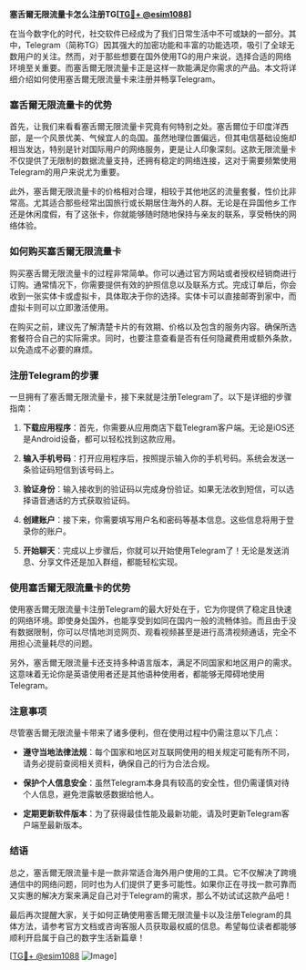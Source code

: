 **塞舌爾无限流量卡怎么注册TG[[TG💪+ @esim1088](https://t.me/s/esim1088)]**

在当今数字化的时代，社交软件已经成为了我们日常生活中不可或缺的一部分。其中，Telegram（简称TG）因其强大的加密功能和丰富的功能选项，吸引了全球无数用户的关注。然而，对于那些想要在国外使用TG的用户来说，选择合适的网络环境至关重要。而塞舌爾无限流量卡正是这样一款能满足你需求的产品。本文将详细介绍如何使用塞舌爾无限流量卡来注册并畅享Telegram。

### 塞舌爾无限流量卡的优势

首先，让我们来看看塞舌爾无限流量卡究竟有何特别之处。塞舌爾位于印度洋西部，是一个风景优美、气候宜人的岛国。虽然地理位置偏远，但其电信基础设施却相当发达，特别是针对国际用户的网络服务，更是让人印象深刻。这款无限流量卡不仅提供了无限制的数据流量支持，还拥有稳定的网络连接，这对于需要频繁使用Telegram的用户来说尤为重要。

此外，塞舌爾无限流量卡的价格相对合理，相较于其他地区的流量套餐，性价比非常高。尤其适合那些经常出国旅行或长期居住海外的人群。无论是在异国他乡工作还是休闲度假，有了这张卡，你就能够随时随地保持与亲友的联系，享受畅快的网络体验。

### 如何购买塞舌爾无限流量卡

购买塞舌爾无限流量卡的过程非常简单。你可以通过官方网站或者授权经销商进行订购。通常情况下，你需要提供有效的护照信息以及联系方式。完成订单后，你会收到一张实体卡或虚拟卡，具体取决于你的选择。实体卡可以直接邮寄到家中，而虚拟卡则可以立即激活使用。

在购买之前，建议先了解清楚卡片的有效期、价格以及包含的服务内容。确保所选套餐符合自己的实际需求。同时，也要注意查看是否有任何隐藏费用或额外条款，以免造成不必要的麻烦。

### 注册Telegram的步骤

一旦拥有了塞舌爾无限流量卡，接下来就是注册Telegram了。以下是详细的步骤指南：

1. **下载应用程序**：首先，你需要从应用商店下载Telegram客户端。无论是iOS还是Android设备，都可以轻松找到这款应用。

2. **输入手机号码**：打开应用程序后，按照提示输入你的手机号码。系统会发送一条验证码短信到该号码上。

3. **验证身份**：输入接收到的验证码以完成身份验证。如果无法收到短信，可以选择语音通话的方式获取验证码。

4. **创建账户**：接下来，你需要填写用户名和密码等基本信息。这些信息将用于登录你的账户。

5. **开始聊天**：完成以上步骤后，你就可以开始使用Telegram了！无论是发送消息、分享文件还是加入群组，都能轻松实现。

### 使用塞舌爾无限流量卡的优势

使用塞舌爾无限流量卡注册Telegram的最大好处在于，它为你提供了稳定且快速的网络环境。即使身处国外，也能享受到如同在国内一般的流畅体验。而且由于没有数据限制，你可以尽情地浏览网页、观看视频甚至是进行高清视频通话，完全不用担心流量耗尽的问题。

另外，塞舌爾无限流量卡还支持多种语言版本，满足不同国家和地区用户的需求。这意味着无论你是英语使用者还是其他语种使用者，都能够无障碍地使用Telegram。

### 注意事项

尽管塞舌爾无限流量卡带来了诸多便利，但在使用过程中仍需注意以下几点：

- **遵守当地法律法规**：每个国家和地区对互联网使用的相关规定可能有所不同，请务必提前查阅相关资料，确保自己的行为合法合规。
  
- **保护个人信息安全**：虽然Telegram本身具有较高的安全性，但仍需谨慎对待个人信息，避免泄露敏感数据给他人。

- **定期更新软件版本**：为了获得最佳性能及最新功能，请及时更新Telegram客户端至最新版本。

### 结语

总之，塞舌爾无限流量卡是一款非常适合海外用户使用的工具。它不仅解决了跨境通信中的网络问题，同时也为人们提供了更多可能性。如果你正在寻找一款可靠而又实惠的解决方案来满足自己对于Telegram的需求，那么不妨试试这款产品吧！

最后再次提醒大家，关于如何正确使用塞舌爾无限流量卡以及注册Telegram的具体方法，请参考官方文档或咨询客服人员获取最权威的信息。希望每位读者都能够顺利开启属于自己的数字生活新篇章！

[[TG💪+ @esim1088](https://t.me/s/esim1088) ![Image](https://i.postimg.cc/4NQfJmqS/Snipaste-2025-05-13-00-14-12.png)]